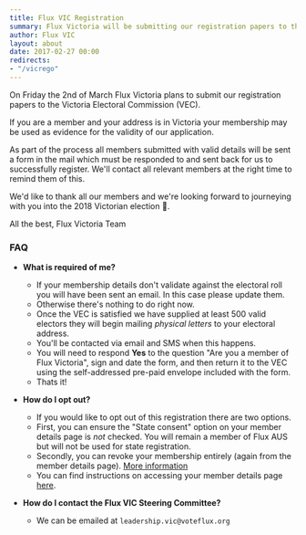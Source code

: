 ```yaml
---
title: Flux VIC Registration
summary: Flux Victoria will be submitting our registration papers to the VEC on Friday 2nd of March. This post contains relevant information for members.
author: Flux VIC
layout: about
date: 2017-02-27 00:00
redirects:
- "/vicrego"
---
```


On Friday the 2nd of March Flux Victoria plans to submit our registration papers to the Victoria Electoral Commission (VEC).

If you are a member and your address is in Victoria your membership may be used as evidence for the validity of our application.

As part of the process all members submitted with valid details will be sent a form in the mail which must be responded to and sent back for us to successfully register. We'll contact all relevant members at the right time to remind them of this.

We'd like to thank all our members and we're looking forward to journeying with you into the 2018 Victorian election 🙂.

All the best,
Flux Victoria Team

### FAQ

* __What is required of me?__
  * If your membership details don't validate against the electoral roll you will have been sent an email. In this case please update them.
  * Otherwise there's nothing to do right now.
  * Once the VEC is satisfied we have supplied at least 500 valid electors they will begin mailing _physical letters_ to your electoral address.
  * You'll be contacted via email and SMS when this happens.
  * You will need to respond **Yes** to the question "Are you a member of Flux Victoria", sign and date the form, and then return it to the VEC using the self-addressed pre-paid envelope included with the form.
  * Thats it!

* __How do I opt out?__
  * If you would like to opt out of this registration there are two options.
  * First, you can ensure the "State consent" option on your member details page is _not_ checked. You will remain a member of Flux AUS but will not be used for state registration.
  * Secondly, you can revoke your membership entirely (again from the member details page). [More information](https://voteflux.org/about/faq/#how-can-i-revoke-my-membership)
  * You can find instructions on accessing your member details page [here](https://voteflux.org/about/faq/#where-is-my-member-details-page).

* __How do I contact the Flux VIC Steering Committee?__
  * We can be emailed at `leadership.vic@voteflux.org`
